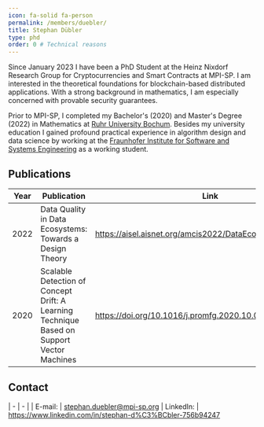 ```yaml
---
icon: fa-solid fa-person
permalink: /members/duebler/
title: Stephan Dübler
type: phd
order: 0 # Technical reasons
---
```



Since January 2023 I have been a PhD Student at the Heinz Nixdorf Research Group for Cryptocurrencies and Smart Contracts at MPI-SP.
I am interested in the theoretical foundations for blockchain-based distributed applications. With a strong background in mathematics, I am especially concerned with provable security guarantees.

Prior to MPI-SP, I completed my Bachelor's (2020) and Master's Degree (2022) in Mathematics at [Ruhr University Bochum](https://www.ruhr-uni-bochum.de/en). 
Besides my university education I gained profound practical experience in algorithm design and data science by working at the [Fraunhofer Institute for Software and Systems Engineering](https://www.isst.fraunhofer.de/en.html) as a working student. 

## Publications

|Year|Publication|Link|
|----|-----------|----|
|2022| Data Quality in Data Ecosystems: Towards a Design Theory | https://aisel.aisnet.org/amcis2022/DataEcoSys/DataEcoSys/3 |
|2020|  Scalable Detection of Concept Drift: A Learning Technique Based on Support Vector Machines | https://doi.org/10.1016/j.promfg.2020.10.057 |

## Contact

| - | - |
| E-mail: | [stephan.duebler@mpi-sp.org](mailto:stephan.duebler@mpi-sp.org)
| LinkedIn: | https://www.linkedin.com/in/stephan-d%C3%BCbler-756b94247